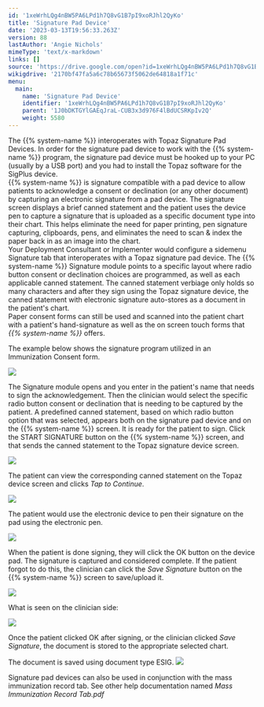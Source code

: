 ```yaml
---
id: '1xeWrhLQg4nBW5PA6LPd1h7Q8vG1B7pI9xoRJhl2QyKo'
title: 'Signature Pad Device'
date: '2023-03-13T19:56:33.263Z'
version: 88
lastAuthor: 'Angie Nichols'
mimeType: 'text/x-markdown'
links: []
source: 'https://drive.google.com/open?id=1xeWrhLQg4nBW5PA6LPd1h7Q8vG1B7pI9xoRJhl2QyKo'
wikigdrive: '2170bf47fa5a6c78b65673f5062de64818a1f71c'
menu:
  main:
    name: 'Signature Pad Device'
    identifier: '1xeWrhLQg4nBW5PA6LPd1h7Q8vG1B7pI9xoRJhl2QyKo'
    parent: '1J0bDKTGYlGAEqJraL-CUB3x3d976F4lBdUCSRKpIv2Q'
    weight: 5580
---
```

The  {{% system-name %}} interoperates with Topaz Signature Pad Devices.  In order for the signature pad device to work with the {{% system-name %}} program, the signature pad device must be hooked up to your PC (usually by a USB port) and you had to install the Topaz software for the SigPlus device.  
{{% system-name %}} is signature compatible with a pad device to allow patients to acknowledge a consent or declination (or any other document) by capturing an electronic signature from a pad device. The signature screen displays a brief canned statement and the patient uses the device pen to capture a signature that is uploaded as a specific document type into their chart. This helps eliminate the need for paper printing, pen signature capturing, clipboards, pens, and eliminates the need to scan & index the paper back in as an image into the chart.   
Your Deployment Consultant or Implementer would configure a sidemenu Signature tab that interoperates with a Topaz signature pad device.  The {{% system-name %}} Signature module points to a specific layout where radio button consent or declination choices are programmed, as well as each applicable canned statement. The canned statement verbiage only holds so many characters and after they sign using the Topaz signature device, the canned statement with electronic signature auto-stores as a document in the patient's chart.   
Paper consent forms can still be used and scanned into the patient chart with a patient's hand-signature as well as the on screen touch forms that *{{% system-name %}}* offers.

The example below shows the signature program utilized in an Immunization Consent form. 
  
![](../signature-pad-device.assets/a5c60a8a1634c8473132665402b9f8fe.png)  


The Signature module opens and you enter in the patient's name that needs to sign the acknowledgement. Then the clinician would select the specific radio button consent or declination that is needing to be captured by the patient.  A predefined canned statement, based on which radio button option that was selected, appears both on the signature pad device and on the {{% system-name %}} screen. It is ready for the patient to sign.
Click the START SIGNATURE button on the {{% system-name %}} screen, and that sends the canned statement to the Topaz signature device screen.
  
![](../signature-pad-device.assets/e138e7a64dec9093565350b916aeaa86.png)  


The patient can view the corresponding canned statement on the Topaz device screen and clicks *Tap to Continue*.
  
![](../signature-pad-device.assets/1c140a296726a58014aa22ed39cc2634.png)  


The patient would use the electronic device to pen their signature on the pad using the electronic pen.
  
![](../signature-pad-device.assets/12bc33dfd5c4721e6326cbdfc860d6b6.png)  

When the patient is done signing, they will click the OK button on the device pad.
The signature is captured and considered complete.  If the patient forgot to do this, the clinician can click the *Save Signature* button on the {{% system-name %}} screen to save/upload it.
  
![](../signature-pad-device.assets/3658b26c92ab409305e4afcab63421ea.png)  


What is seen on the clinician side:
  
![](../signature-pad-device.assets/28a780f464f76d223b19356814c00ce0.png)  



Once the patient clicked OK after signing, or the clinician clicked *Save Signature*, the document is stored to the appropriate selected chart.

  
The document is saved using document type ESIG. ![](../signature-pad-device.assets/abe990adfbc706dc1e0dff6ec786952d.png)  


Signature pad devices can also be used in conjunction with the mass immunization record tab. See other help documentation named *Mass Immunization Record Tab.pdf*
